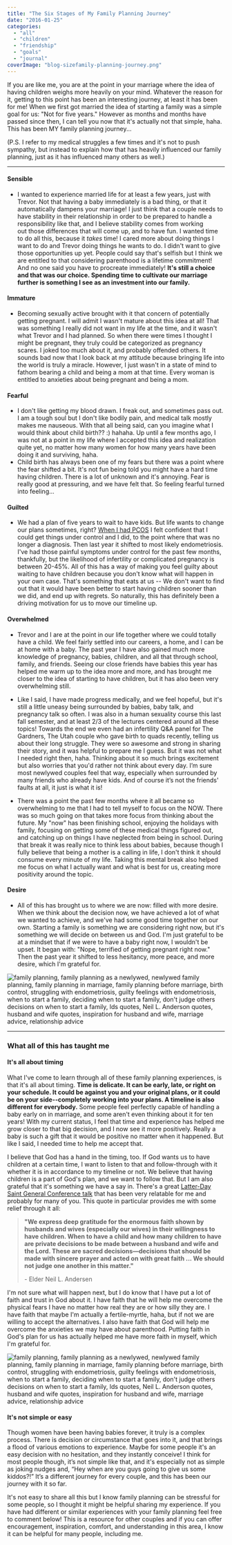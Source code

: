 ```yaml
---
title: "The Six Stages of My Family Planning Journey"
date: "2016-01-25"
categories: 
  - "all"
  - "children"
  - "friendship"
  - "goals"
  - "journal"
coverImage: "blog-sizefamily-planning-journey.png"
---
```


If you are like me, you are at the point in your marriage where the idea of having children weighs more heavily on your mind. Whatever the reason for it, getting to this point has been an interesting journey, at least it has been for me! When we first got married the idea of starting a family was a simple goal for us: "Not for five years." However as months and months have passed since then, I can tell you now that it's actually not that simple, haha. This has been MY family planning journey...

(P.S. I refer to my medical struggles a few times and it's not to push sympathy, but instead to explain how that has heavily influenced our family planning, just as it has influenced many others as well.)

* * *

#### Sensible

- I wanted to experience married life for at least a few years, just with Trevor. Not that having a baby immediately is a bad thing, or that it automatically dampens your marriage! I just think that a couple needs to have stability in their relationship in order to be prepared to handle a responsibility like that, and I believe stability comes from working out those differences that will come up, and to have fun. I wanted time to do all this, because it _takes_ time! I cared more about doing things I want to do and Trevor doing things he wants to do. I didn't want to give those opportunities up yet. People could say that's selfish but I think we are entitled to that considering parenthood is a lifetime commitment! And no one said you have to procreate immediately! **It's still a choice and that was our choice. Spending time to cultivate our marriage further is something I see as an investment into our family.**

#### Immature

- Becoming sexually active brought with it that concern of potentially getting pregnant. I will admit I wasn't mature about this idea at all! That was something I really did not want in my life at the time, and it wasn't what Trevor and I had planned. So when there were times I thought I might be pregnant, they truly could be categorized as pregnancy scares. I joked too much about it, and probably offended others. It sounds bad now that I look back at my attitude because bringing life into the world is truly a miracle. However, I just wasn't in a state of mind to fathom bearing a child and being a mom at that time. Every woman is entitled to anxieties about being pregnant and being a mom.

#### Fearful

- I don't like getting my blood drawn. I freak out, and sometimes pass out. I am a tough soul but I don't like bodily pain, and medical talk mostly makes me nauseous. With that all being said, can you imagine what I would think about child birth?? :) hahaha. Up until a few months ago, I was not at a point in my life where I accepted this idea and realization quite yet, no matter how many women for how many years have been doing it and surviving, haha.
- Child birth has always been one of my fears but there was a point where the fear shifted a bit. It's not fun being told you might have a hard time having children. There is a lot of unknown and it's annoying. Fear is really good at pressuring, and we have felt that. So feeling fearful turned into feeling...

#### Guilted

- We had a plan of five years to wait to have kids. But life wants to change our plans sometimes, right? [When I had PCOS](http://freshlymarried.com/newlywed-weight-gain/) I felt confident that I could get things under control and I did, to the point where that was no longer a diagnosis. Then last year it shifted to most likely endometriosis. I've had those painful symptoms under control for the past few months, thankfully, but the likelihood of infertility or complicated pregnancy is between 20-45%. All of this has a way of making you feel guilty about waiting to have children because you don't know what will happen in your own case. That's something that eats at us -- We don't want to find out that it would have been better to start having children sooner than we did, and end up with regrets. So naturally, this has definitely been a driving motivation for us to move our timeline up.

#### Overwhelmed

- Trevor and I are at the point in our life together where we could totally have a child. We feel fairly settled into our careers, a home, and I can be at home with a baby. The past year I have also gained much more knowledge of pregnancy, babies, children, and all that through school, family, and friends. Seeing our close friends have babies this year has helped me warm up to the idea more and more, and has brought me closer to the idea of starting to have children, but it has also been very overwhelming still.

- Like I said, I have made progress medically, and we feel hopeful, but it's still a little uneasy being surrounded by babies, baby talk, and pregnancy talk so often. I was also in a human sexuality course this last fall semester, and at least 2/3 of the lectures centered around all these topics! Towards the end we even had an infertility Q&A panel for The Gardners, The Utah couple who gave birth to quads recently, telling us about their long struggle. They were so awesome and strong in sharing their story, and it was helpful to prepare me I guess. But it was not what I needed right then, haha. Thinking about it so much brings excitement but also worries that you'd rather not think about every day. I’m sure most newlywed couples feel that way, especially when surrounded by many friends who already have kids. And of course it’s not the friends' faults at all, it just is what it is!

- There was a point the past few months where it all became so overwhelming to me that I had to tell myself to focus on the NOW. There was so much going on that takes more focus from thinking about the future. My "now" has been finishing school, enjoying the holidays with family, focusing on getting some of these medical things figured out, and catching up on things I have neglected from being in school. During that break it was really nice to think less about babies, because though I fully believe that being a mother is a calling in life, I don't think it should consume every minute of my life. Taking this mental break also helped me focus on what I actually want and what is best for us, creating more positivity around the topic.

#### Desire

- All of this has brought us to where we are now: filled with more desire. When we think about the decision now, we have achieved a lot of what we wanted to achieve, and we've had some good time together on our own. Starting a family is something we are considering right now, but it's something we will decide on between us and God. I'm just grateful to be at a mindset that if we were to have a baby right now, I wouldn't be upset. It began with: "Nope, terrified of getting pregnant right now." Then the past year it shifted to less hesitancy, more peace, and more desire, which I'm grateful for.

![family planning, family planning as a newlywed, newlywed family planning, family planning in marriage, family planning before marriage, birth control, struggling with endometriosis, guilty feelings with endometriosis, when to start a family, deciding when to start a family, don't judge others decisions on when to start a family, lds quotes,  Neil L. Anderson quotes, husband and wife quotes, inspiration for husband and wife, marriage advice, relationship advice](/images/liv-bruce-361672-unsplash.jpg)

* * *

### What all of this has taught me

#### It's all about timing

What I've come to learn through all of these family planning experiences, is that it's all about timing. **Time is delicate. It can be early, late, or right on your schedule. It could be against you and your original plans, or it could be on your side--completely working into your plans. A timeline is also different for everybody.** Some people feel perfectly capable of handling a baby early on in marriage, and some aren't even thinking about it for ten years! With my current status, I feel that time and experience has helped me grow closer to that big decision, and I now see it more positively. Really a baby is such a gift that it would be positive no matter when it happened. But like I said, I needed time to help me accept that.

I believe that God has a hand in the timing, too. If God wants us to have children at a certain time, I want to listen to that and follow-through with it whether it is in accordance to my timeline or not. We believe that having children is a part of God's plan, and we want to follow that. But I am also grateful that it's something we have a say in. There's a great [Latter-Day Saint General Conference talk](https://www.lds.org/general-conference/2011/10/children?lang=eng) that has been very relatable for me and probably for many of you. This quote in particular provides me with some relief through it all:

> **"We express deep gratitude for the enormous faith shown by husbands and wives (especially our wives) in their willingness to have children. When to have a child and how many children to have are private decisions to be made between a husband and wife and the Lord. These are sacred decisions—decisions that should be made with sincere prayer and acted on with great faith ... We should not judge one another in this matter."**
> 
> \- Elder Neil L. Andersen

I'm not sure what will happen next, but I do know that I have put a lot of faith and trust in God about it. I have faith that he will help me overcome the physical fears I have no matter how real they are or how silly they are. I have faith that maybe I'm actually a fertile-myrtle, haha, but if not we are willing to accept the alternatives. I also have faith that God will help me overcome the anxieties we may have about parenthood. Putting faith in God's plan for us has actually helped me have more faith in myself, which I'm grateful for.

![family planning, family planning as a newlywed, newlywed family planning, family planning in marriage, family planning before marriage, birth control, struggling with endometriosis, guilty feelings with endometriosis, when to start a family, deciding when to start a family, don't judge others decisions on when to start a family, lds quotes, Neil L. Anderson quotes, husband and wife quotes, inspiration for husband and wife, marriage advice, relationship advice](/images/762A3575-96.jpg)

#### It's not simple or easy

Though women have been having babies forever, it truly is a complex process. There is decision or circumstance that goes into it, and that brings a flood of various emotions to experience. Maybe for some people it's an easy decision with no hesitation, and they instantly conceive! I think for most people though, it’s not simple like that, and it's especially not as simple as joking nudges and, “Hey when are you guys going to give us some kiddos?!” It’s a different journey for every couple, and this has been our journey with it so far.

It's not easy to share all this but I know family planning can be stressful for some people, so I thought it might be helpful sharing my experience. If you have had different or similar experiences with your family planning feel free to comment below! This is a resource for other couples and if you can offer encouragement, inspiration, comfort, and understanding in this area, I know it can be helpful for many people, including me.
